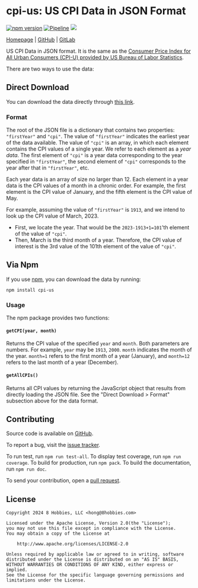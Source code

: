 <!-- insert

---
title: "cpi-us: US CPI Data in JSON Format"
type: "_default"
layout: "single"
---

end_insert -->

<!-- Powered by https://cj.rs/riss -->
<!-- remove -->

# cpi-us: US CPI Data in JSON Format

<!-- end_remove -->

[![npm version](https://badge.fury.io/js/cpi-us.svg)](https://badge.fury.io/js/cpi-us)
[![Pipeline](https://github.com/8hobbies/cpi-us/actions/workflows/runtime.yml/badge.svg)](https://github.com/8hobbies/cpi-us/actions/workflows/runtime.yml)
[![](https://img.shields.io/badge/powered%20by-riss-lightgrey)](https://cj.rs/riss)

[Homepage](https://cpi-us.8credits.com) | [GitHub](https://github.com/8hobbies/cpi-us) | [GitLab](https://gitlab.com/8hobbies/cpi-us)

US CPI Data in JSON format. It is the same as the [Consumer Price Index for All Urban Consumers
(CPI-U) provided by US Bureau of Labor Statistics](https://data.bls.gov/timeseries/CUUR0000SA0).

There are two ways to use the data:

## Direct Download

You can download the data directly through [this link](https://cpi-us.8credits.com/data.json).

### Format

The root of the JSON file is a dictionary that contains two properties: `"firstYear"` and `"cpi"`.
The value of `"firstYear"` indicates the earliest year of the data available. The value of `"cpi"`
is an array, in which each element contains the CPI values of a single year. We refer to each
element as a _year data_. The first element of `"cpi"` is a year data corresponding to the year
specified in `"firstYear"`, the second element of `"cpi"` corresponds to the year after that in
`"firstYear"`, etc.

Each year data is an array of size no larger than 12. Each element in a year data is the CPI values
of a month in a chronic order. For example, the first element is the CPI value of January, and the
fifth element is the CPI value of May.

For example, assuming the value of `"firstYear"` is `1913`, and we intend to look up the CPI value
of March, 2023.

- First, we locate the year. That would be the `2023-1913+1=101`'th element of the value of `"cpi"`.
- Then, March is the third month of a year. Therefore, the CPI value of interest is the 3rd value of
  the 101th element of the value of `"cpi"`.

## Via Npm

If you use [npm][], you can download the data by running:

```
npm install cpi-us
```

### Usage

The npm package provides two functions:

#### `getCPI(year, month)`

Returns the CPI value of the specified `year` and `month`. Both parameters are numbers. For example,
`year` may be `1913`, `2000`. `month` indicates the month of the year. `month=1` refers to the first
month of a year (January), and `month=12` refers to the last month of a year (December).

#### `getAllCPIs()`

Returns all CPI values by returning the JavaScript object that results from directly loading the
JSON file. See the "Direct Download > Format" subsection above for the data format.

## Contributing

Source code is available on [GitHub][].

To report a bug, visit the [issue tracker][].

To run test, run `npm run test-all`. To display test coverage, run `npm run coverage`. To build for
production, run `npm pack`. To build the documentation, run `npm run doc`.

To send your contribution, open a [pull request][].

## License

```text
Copyright 2024 8 Hobbies, LLC <hong@8hobbies.com>

Licensed under the Apache License, Version 2.0(the "License");
you may not use this file except in compliance with the License.
You may obtain a copy of the License at

    http://www.apache.org/licenses/LICENSE-2.0

Unless required by applicable law or agreed to in writing, software
distributed under the License is distributed on an "AS IS" BASIS,
WITHOUT WARRANTIES OR CONDITIONS OF ANY KIND, either express or implied.
See the License for the specific language governing permissions and
limitations under the License.
```

[GitHub]: https://github.com/8hobbies/cpi-us
[issue tracker]: https://github.com/8hobbies/cpu-us/issues
[pull request]: https://github.com/8hobbies/cpi-us/pulls
[npm]: https://www.npmjs.com/
